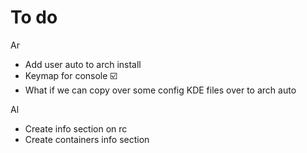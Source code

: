 # To do

Ar
- Add user auto to arch install
- Keymap for console ☑️
- What if we can copy over some config KDE files over to arch auto

Al
- Create info section on rc
- Create containers info section
